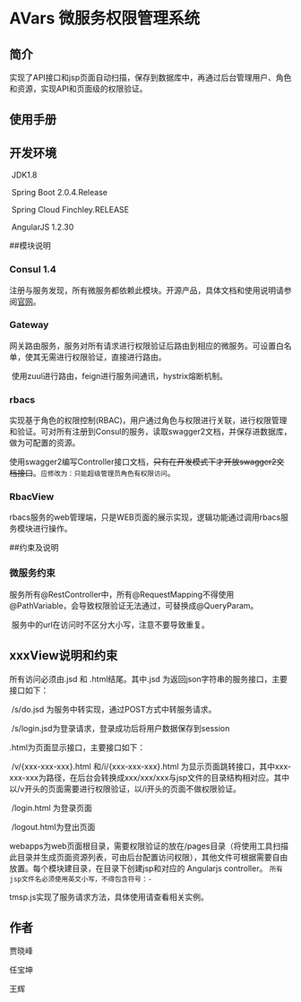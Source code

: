 # AVars 微服务权限管理系统

## 简介

​	实现了API接口和jsp页面自动扫描，保存到数据库中，再通过后台管理用户、角色和资源，实现API和页面级的权限验证。

## 使用手册



## 开发环境

​	JDK1.8

​	Spring Boot 2.0.4.Release

​	Spring Cloud Finchley.RELEASE

​	AngularJS 1.2.30

##模块说明

### Consul 1.4

​	注册与服务发现，所有微服务都依赖此模块。开源产品，具体文档和使用说明请参阅[官网](https://www.consul.io/)。

### Gateway

​	网关路由服务，服务对所有请求进行权限验证后路由到相应的微服务。可设置白名单，使其无需进行权限验证，直接进行路由。

​	使用zuul进行路由，feign进行服务间通讯，hystrix熔断机制。

### rbacs

​	实现基于角色的权限控制(RBAC)，用户通过角色与权限进行关联，进行权限管理和验证。可对所有注册到Consul的服务，读取swagger2文档，并保存进数据库，做为可配置的资源。

​	使用swagger2编写Controller接口文档，~~只有在开发模式下才开放swagger2文档接口~~。`应修改为：只能超级管理员角色有权限访问`。

### RbacView

​	rbacs服务的web管理端，只是WEB页面的展示实现，逻辑功能通过调用rbacs服务模块进行操作。

##约束及说明

### 微服务约束

​	服务所有@RestController中，所有@RequestMapping不得使用@PathVariable，会导致权限验证无法通过，可替换成@QueryParam。

​	服务中的url在访问时不区分大小写，注意不要导致重复。

## xxxView说明和约束

所有访问必须由.jsd 和 .html结尾。其中.jsd 为返回json字符串的服务接口，主要接口如下：

​	/s/do.jsd 为服务中转实现，通过POST方式中转服务请求。

​	/s/login.jsd为登录请求，登录成功后将用户数据保存到session 

.html为页面显示接口，主要接口如下：

​	/v/{xxx-xxx-xxx}.html 和/i/{xxx-xxx-xxx}.html 为显示页面跳转接口，其中xxx-xxx-xxx为路径，在后台会转换成xxx/xxx/xxx与jsp文件的目录结构相对应。其中以/v开头的页面需要进行权限验证，以/i开头的页面不做权限验证。

​	/login.html 为登录页面

​	/logout.html为登出页面

​	webapps为web页面根目录，需要权限验证的放在/pages目录（将使用工具扫描此目录并生成页面资源列表，可由后台配置访问权限），其他文件可根据需要自由放置。每个模块建目录，在目录下创建jsp和对应的 Angularjs controller。 `所有jsp文件名必须使用英文小写，不得包含符号：- `



  

tmsp.js实现了服务请求方法，具体使用请查看相关实例。

## 作者

贾晓峰

任宝坤

王辉
